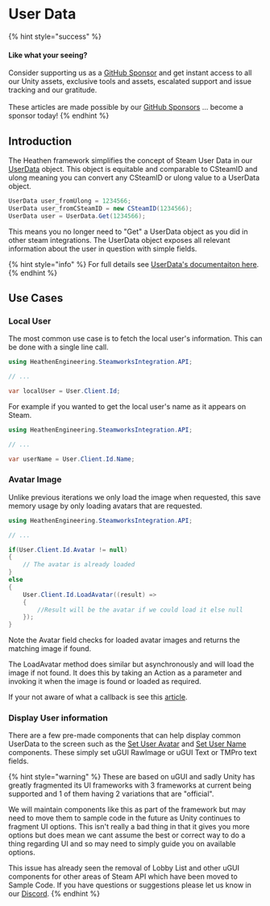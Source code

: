 # User Data

{% hint style="success" %}
#### Like what your seeing?

Consider supporting us as a [GitHub Sponsor](../../../../../company/become-a-sponsor.md) and get instant access to all our Unity assets, exclusive tools and assets, escalated support and issue tracking and our gratitude.\
\
These articles are made possible by our [GitHub Sponsors](https://github.com/sponsors/heathen-engineering) ... become a sponsor today!
{% endhint %}

## Introduction

The Heathen framework simplifies the concept of Steam User Data in our [UserData](../../../objects/user-data.md) object. This object is equitable and comparable to CSteamID and ulong meaning you can convert any CSteamID or ulong value to a UserData object.

```csharp
UserData user_fromUlong = 1234566;
UserData user_fromCSteamID = new CSteamID(1234566);
UserData user = UserData.Get(1234566);
```

This means you no longer need to "Get" a UserData object as you did in other steam integrations. The UserData object exposes all relevant information about the user in question with simple fields.&#x20;

{% hint style="info" %}
For full details see [UserData's documentaiton here](../../../objects/user-data.md).
{% endhint %}

## Use Cases

### Local User

The most common use case is to fetch the local user's information. This can be done with a single line call.

```csharp
using HeathenEngineering.SteamworksIntegration.API;

// ...

var localUser = User.Client.Id;
```

For example if you wanted to get the local user's name as it appears on Steam.

```csharp
using HeathenEngineering.SteamworksIntegration.API;

// ...

var userName = User.Client.Id.Name;
```

### Avatar Image

Unlike previous iterations we only load the image when requested, this save memory usage by only loading avatars that are requested.

```csharp
using HeathenEngineering.SteamworksIntegration.API;

// ...

if(User.Client.Id.Avatar != null)
{    
    // The avatar is already loaded
}
else
{
    User.Client.Id.LoadAvatar((result) => 
    {
        //Result will be the avatar if we could load it else null
    });
}
```

Note the Avatar field checks for loaded avatar images and returns the matching image if found.

The LoadAvatar method does similar but asynchronously and will load the image if not found. It does this by taking an Action as a parameter and invoking it when the image is found or loaded as required.

If your not aware of what a callback is see this [article](../../../../../company/concepts/development/lambda-expressions.md#callbacks).

### Display User information

There are a few pre-made components that can help display common UserData to the screen such as the [Set User Avatar](../../components/set-user-avatar.md) and [Set User Name](../../components/set-user-name.md) components. These simply set uGUI RawImage or uGUI Text or TMPro text fields.&#x20;

{% hint style="warning" %}
These are based on uGUI and sadly Unity has greatly fragmented its UI frameworks with 3 frameworks at current being supported and 1 of them having 2 variations that are "official".



We will maintain components like this as part of the framework but may need to move them to sample code in the future as Unity continues to fragment UI options. This isn't really a bad thing in that it gives you more options but does mean we cant assume the best or correct way to do a thing regarding UI and so may need to simply guide you on available options.



This issue has already seen the removal of Lobby List and other uGUI components for other areas of Steam API which have been moved to Sample Code. If you have questions or suggestions please let us know in our [Discord](https://discord.gg/6X3xrRc).
{% endhint %}
